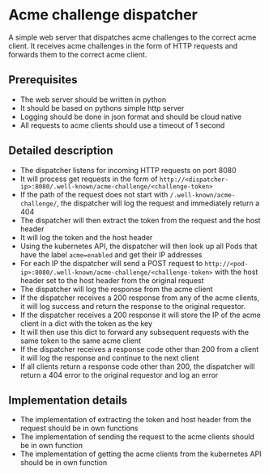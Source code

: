 # Acme challenge dispatcher
A simple web server that dispatches acme challenges to the correct acme client.
It receives acme challenges in the form of HTTP requests and forwards them to the correct acme client.

## Prerequisites
* The web server should be written in python
* It should be based on pythons simple http server
* Logging should be done in json format and should be cloud native
* All requests to acme clients should use a timeout of 1 second

## Detailed description
* The dispatcher listens for incoming HTTP requests on port 8080
* It will process get requests in the form of `http://<dispatcher-ip>:8080/.well-known/acme-challenge/<challenge-token>`
* If the path of the request does not start with `/.well-known/acme-challenge/`, the dispatcher will log the request and immediately return a 404
* The dispatcher will then extract the token from the request and the host header
* It will log the token and the host header
* Using the kubernetes API, the dispatcher will then look up all Pods that have the label `acme=enabled` and get their IP addresses
* For each IP the dispatcher will send a POST request to `http://<pod-ip>:8080/.well-known/acme-challenge/<challenge-token>` with the host header set to the host header from the original request
* The dispatcher will log the response from the acme client
* If the dispatcher receives a 200 response from any of the acme clients, it will log success and return the response to the original requestor.
* If the dispatcher receives a 200 response it will store the IP of the acme client in a dict with the token as the key
* It will then use this dict to forward any subsequent requests with the same token to the same acme client
* If the dispatcher receives a response code other than 200 from a client it will log the response and continue to the next client
* If all clients return a response code other than 200, the dispatcher will return a 404 error to the original requestor and log an error

## Implementation details
* The implementation of extracting the token and host header from the request should be in own functions
* The implementation of sending the request to the acme clients should be in own function
* The implementation of getting the acme clients from the kubernetes API should be in own function